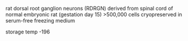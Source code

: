 rat dorsal root ganglion neurons (RDRGN) derived from spinal cord of normal embryonic rat (gestation day 15) >500,000 cells cryopreserved in serum-free freezing medium

storage temp -196